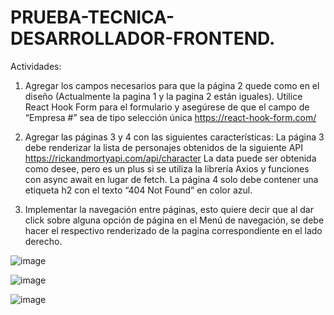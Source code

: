 # PRUEBA-TECNICA-DESARROLLADOR-FRONTEND.

Actividades:
1.	Agregar los campos necesarios para que la página 2 quede como en el diseño (Actualmente la pagina 1 y la pagina 2 están iguales). Utilice React Hook Form para el formulario y asegúrese de que el campo de “Empresa #” sea de tipo selección única
https://react-hook-form.com/

2.	Agregar las páginas 3 y 4 con las siguientes características:
La página 3 debe renderizar la lista de personajes obtenidos de la siguiente API 
https://rickandmortyapi.com/api/character 
La data puede ser obtenida como desee, pero es un plus si se utiliza la librería Axios y funciones con async await en lugar de fetch.
La página 4 solo debe contener una etiqueta h2 con el texto “404 Not Found” en color azul. 

3.	Implementar la navegación entre páginas, esto quiere decir que al dar click sobre alguna opción de página en el Menú de navegación, se debe hacer el respectivo renderizado de la pagina correspondiente en el lado derecho.

![image](https://user-images.githubusercontent.com/110882230/234975374-f7b96099-4fa5-4685-b764-5394167636e5.png)

![image](https://user-images.githubusercontent.com/110882230/234975273-918d9603-1be9-429f-bbc4-300b2ff4e0d5.png)

![image](https://user-images.githubusercontent.com/110882230/234975189-6d31c3a2-730f-4558-9fc9-804acc5ab289.png)



